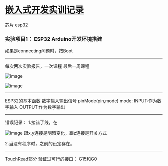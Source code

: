 # [嵌入式开发实训记录](https://github.com/QiYongchuan/MyGitBlog/issues/43)

芯片  esp32

### 实验项目1：  ESP32 Arduino开发环境搭建

如果是connecting问题时，按Boot

---

每次两次实验报告，一次课程
最后一周课程

![image](https://github.com/QiYongchuan/MyGitBlog/assets/105039020/5fb5580c-5175-4ad1-ae91-f7ed8f457942)


![image](https://github.com/QiYongchuan/MyGitBlog/assets/105039020/aaca5fc1-3f04-4885-9d40-52f9730c4422)


---

ESP32的基本函数
数字输入输出信号
pinMode(pin,mode)
mode:
INPUT:作为数字输入
OUTPUT:作为数字输出


---

错误记录：
1.接错了线，在

![image](https://github.com/QiYongchuan/MyGitBlog/assets/105039020/c1c08cae-3ca5-4d15-b927-558986db4ce9)
跟x,y连接是明暗变化，跟z连接是开关方式


2.当没有程序时，之前的设定存在。



---

TouchRead部分
验证过可行的接口：
G15和G0